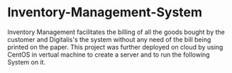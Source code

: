 # Inventory-Management-System
Inventory Management facilitates the billing of all the goods bought by the customer and Digitalis's the system without any need of the bill being printed on the paper.
This project was further deployed on cloud by using CentOS in vertual machine to create a server and to run the following System on it.
